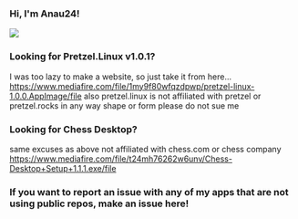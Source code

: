 ### Hi, I'm Anau24!

<img src="https://github-readme-stats.vercel.app/api?username=filStefan&show_icons=true&hide_border=true&theme=radical" />

### Looking for Pretzel.Linux v1.0.1?
I was too lazy to make a website, so just take it from here... https://www.mediafire.com/file/1my9f80wfqzdpwp/pretzel-linux-1.0.0.AppImage/file
also pretzel.linux is not affiliated with pretzel or pretzel.rocks in any way shape or form please do not sue me

### Looking for Chess Desktop?
same excuses as above
not affiliated with chess.com or chess company
https://www.mediafire.com/file/t24mh76262w6unv/Chess-Desktop+Setup+1.1.1.exe/file


### If you want to report an issue with any of my apps that are not using public repos, make an issue here!
